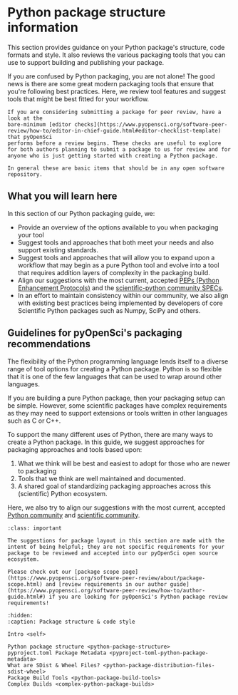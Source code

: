 # Python package structure information

This section provides guidance on your Python package's structure, code formats and style. It also reviews the various packaging tools that you can use to
support building and publishing your package.

If you are confused by Python packaging, you are not alone!
The good news is there are some great modern packaging
tools that ensure that you're following best practices. Here, we
review tool features and suggest tools that might be best fitted for your workflow.

```{note}
If you are considering submitting a package for peer review, have a look at the
bare-minimum [editor checks](https://www.pyopensci.org/software-peer-review/how-to/editor-in-chief-guide.html#editor-checklist-template) that pyOpenSci
performs before a review begins. These checks are useful to explore
for both authors planning to submit a package to us for review and for
anyone who is just getting started with creating a Python package.

In general these are basic items that should be in any open software repository.
```

## What you will learn here

In this section of our Python packaging guide, we:

- Provide an overview of the options available to you when packaging your tool
- Suggest tools and approaches that both meet your needs and also support existing standards.
- Suggest tools and approaches that will allow you to expand upon a workflow that may begin as a pure Python tool and evolve into a tool that requires addition layers of complexity in the packaging build.
- Align our suggestions with the most current, accepted
  [PEPs (Python Enhancement Protocols)](https://peps.python.org/pep-0000/) and the [scientific-python community SPECs](https://scientific-python.org/specs/).
- In an effort to maintain consistency within our community, we also align with existing best practices being implemented by developers of core Scientific Python packages such as Numpy, SciPy and others.

## Guidelines for pyOpenSci's packaging recommendations

<!-- Might belong on the LANDING page for this entire guide?-->

The flexibility of the Python programming language lends itself to a diverse
range of tool options for creating a Python package. Python is so flexible that
it is one of the few languages that can be used to wrap around other languages.

If you are building a pure Python package, then your packaging setup can be
simple. However, some scientific packages have complex requirements as they may
need to support extensions or tools written in other languages such as C or C++.

To support the many different uses of Python, there are many ways to create a
Python package. In this guide, we suggest approaches for packaging approaches and tools based
upon:

1. What we think will be best and easiest to adopt for those who are newer to packaging
2. Tools that we think are well maintained and documented.
3. A shared goal of standardizing packaging approaches across this (scientific) Python ecosystem.

Here, we also try to align our suggestions with the most current, accepted
[Python community](https://packaging.python.org/en/latest/) and [scientific community](https://scientific-python.org/specs/).

```{admonition} Suggestions in this guide are not pyOpenSci review requirements
:class: important

The suggestions for package layout in this section are made with the
intent of being helpful; they are not specific requirements for your
package to be reviewed and accepted into our pyOpenSci open source ecosystem.

Please check out our [package scope page](https://www.pyopensci.org/software-peer-review/about/package-scope.html) and [review requirements in our author guide](https://www.pyopensci.org/software-peer-review/how-to/author-guide.html#) if you are looking for pyOpenSci's Python package review requirements!
```

<!--
```{tip}
### Python packaging resources that we love

We think the resources below are excellent but each have particular opinions
that you may or may not find in our packaging guide. For instance, the PyPA
guide encourages users to store their package in a `src/package-name` directory.
While we accept that approach many of our community members prefer to not use
the `src` directory.

* [Python packaging for research software engineers](https://merely-useful.tech/py-rse/)
* [PyPA packaging guide](https://packaging.python.org/en/latest/)
```
-->

```{toctree}
:hidden:
:caption: Package structure & code style

Intro <self>

Python package structure <python-package-structure>
pyproject.toml Package Metadata <pyproject-toml-python-package-metadata>
What are SDist & Wheel Files? <python-package-distribution-files-sdist-wheel>
Package Build Tools <python-package-build-tools>
Complex Builds <complex-python-package-builds>
```
